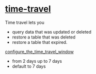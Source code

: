 # [time-travel](https://cloud.google.com/bigquery/docs/time-travel)
Time travel lets you 
- query data that was updated or deleted
- restore a table that was deleted
- restore a table that expired.

[configure_the_time_travel_window](https://cloud.google.com/bigquery/docs/time-travel#configure_the_time_travel_window)
- from 2 days up to 7 days
- default to 7 days
